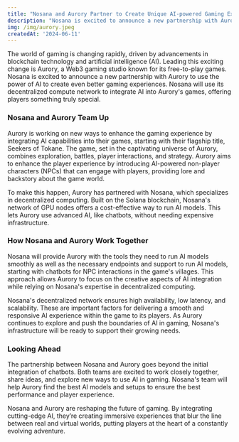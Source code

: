 ```yaml
---
title: "Nosana and Aurory Partner to Create Unique AI-powered Gaming Experiences"
description: "Nosana is excited to announce a new partnership with Aurory to use the power of AI to create even better gaming experiences."
img: /img/aurory.jpeg
createdAt: '2024-06-11'
---
```

The world of gaming is changing rapidly, driven by advancements in blockchain technology and artificial intelligence (AI). Leading this exciting change is Aurory, a Web3 gaming studio known for its free-to-play games. Nosana is excited to announce a new partnership with Aurory to use the power of AI to create even better gaming experiences. Nosana will use its decentralized compute network to integrate AI into Aurory's games, offering players something truly special.

### Nosana and Aurory Team Up

Aurory is working on new ways to enhance the gaming experience by integrating AI capabilities into their games, starting with their flagship title, Seekers of Tokane. The game, set in the captivating universe of Aurory, combines exploration, battles, player interactions, and strategy. Aurory aims to enhance the player experience by introducing AI-powered non-player characters (NPCs) that can engage with players, providing lore and backstory about the game world.

To make this happen, Aurory has partnered with Nosana, which specializes in decentralized computing. Built on the Solana blockchain, Nosana's network of GPU nodes offers a cost-effective way to run AI models. This lets Aurory use advanced AI, like chatbots, without needing expensive infrastructure.

### How Nosana and Aurory Work Together

Nosana will provide Aurory with the tools they need to run AI models smoothly as well as  the necessary endpoints and support to run AI models, starting with chatbots for NPC interactions in the game's villages. This approach allows Aurory to focus on the creative aspects of AI integration while relying on Nosana's expertise in decentralized computing.

Nosana's decentralized network ensures high availability, low latency, and scalability. These are important factors for delivering a smooth and responsive AI experience within the game to its players. As Aurory continues to explore and push the boundaries of AI in gaming, Nosana's infrastructure will be ready to support their growing needs.

### Looking Ahead

The partnership between Nosana and Aurory goes beyond the initial integration of chatbots.  Both teams are excited to work closely together, share ideas, and explore new ways to use AI in gaming. Nosana's team will help Aurory find the best AI models and setups to ensure the best performance and player experience.

Nosana and Aurory are reshaping the future of gaming. By integrating cutting-edge AI, they’re creating immersive experiences that blur the line between real and virtual worlds, putting players at the heart of a constantly evolving adventure.